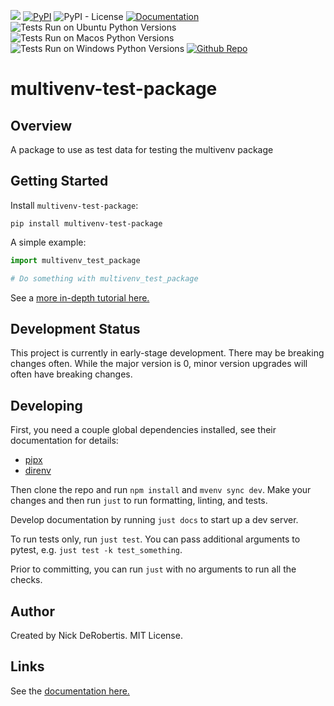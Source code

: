

[![](https://codecov.io/gh/nickderobertis/multivenv-test-package/branch/main/graph/badge.svg)](https://codecov.io/gh/nickderobertis/multivenv-test-package)
[![PyPI](https://img.shields.io/pypi/v/multivenv-test-package)](https://pypi.org/project/multivenv-test-package/)
![PyPI - License](https://img.shields.io/pypi/l/multivenv-test-package)
[![Documentation](https://img.shields.io/badge/documentation-pass-green)](https://nickderobertis.github.io/multivenv-test-package/)
![Tests Run on Ubuntu Python Versions](https://img.shields.io/badge/Tests%20Ubuntu%2FPython-3.8%20%7C%203.9%20%7C%203.10-blue)
![Tests Run on Macos Python Versions](https://img.shields.io/badge/Tests%20Macos%2FPython-3.8%20%7C%203.9%20%7C%203.10-blue)
![Tests Run on Windows Python Versions](https://img.shields.io/badge/Tests%20Windows%2FPython-3.8%20%7C%203.9%20%7C%203.10-blue)
[![Github Repo](https://img.shields.io/badge/repo-github-informational)](https://github.com/nickderobertis/multivenv-test-package/)


#  multivenv-test-package

## Overview

A package to use as test data for testing the multivenv package

## Getting Started

Install `multivenv-test-package`:

```
pip install multivenv-test-package
```

A simple example:

```python
import multivenv_test_package

# Do something with multivenv_test_package
```

See a
[more in-depth tutorial here.](
https://nickderobertis.github.io/multivenv-test-package/tutorial.html
)

## Development Status

This project is currently in early-stage development. There may be
breaking changes often. While the major version is 0, minor version
upgrades will often have breaking changes.

## Developing

First, you need a couple global dependencies installed, see their documentation for details:
- [pipx](https://pypa.github.io/pipx/installation/)
- [direnv](https://direnv.net/docs/installation.html)

Then clone the repo and run `npm install` and `mvenv sync dev`. Make your changes and then run `just` to run formatting,
linting, and tests.

Develop documentation by running `just docs` to start up a dev server.

To run tests only, run `just test`. You can pass additional arguments to pytest,
e.g. `just test -k test_something`.

Prior to committing, you can run `just` with no arguments to run all the checks.

## Author

Created by Nick DeRobertis. MIT License.

## Links

See the
[documentation here.](
https://nickderobertis.github.io/multivenv-test-package/
)
